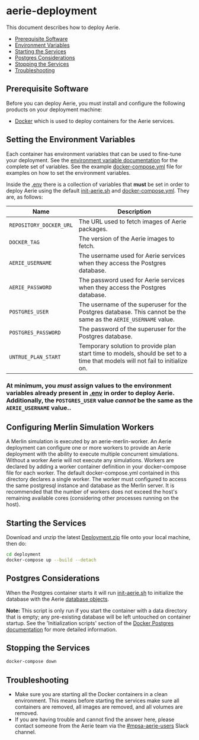# aerie-deployment

This document describes how to deploy Aerie.

- [Prerequisite Software](#prerequisite-software)
- [Environment Variables](#environment-variables)
- [Starting the Services](#starting-the-services)
- [Postgres Considerations](#postgres-considerations)
- [Stopping the Services](#stopping-the-services)
- [Troubleshooting](#troubleshooting)

## Prerequisite Software

Before you can deploy Aerie, you must install and configure the following products on your deployment machine:

- [Docker](https://www.docker.com/) which is used to deploy containers for the Aerie services.

## Setting the Environment Variables

Each container has environment variables that can be used to fine-tune your deployment.
See the [environment variable documentation](./Environment.md) for the complete set of variables.
See the example [docker-compose.yml](./docker-compose.yml) file for examples on how to set the environment variables.

Inside the [.env](./.env) there is a collection of variables that **must** be set in order to deploy Aerie using the default [init-aerie.sh](./postgres-init-db/init-aerie.sh) and [docker-compose.yml](./docker-compose.yml).
They are, as follows:

| Name                    | Description                                                                                                                  |
| ----------------------- | ---------------------------------------------------------------------------------------------------------------------------- |
| `REPOSITORY_DOCKER_URL` | The URL used to fetch images of Aerie packages.                                                                              |
| `DOCKER_TAG`            | The version of the Aerie images to fetch.                                                                                    |
| `AERIE_USERNAME`        | The username used for Aerie services when they access the Postgres database.                                                 |
| `AERIE_PASSWORD`        | The password used for Aerie services when they access the Postgres database.                                                 |
| `POSTGRES_USER`         | The username of the superuser for the Postgres database. This cannot be the same as the `AERIE_USERNAME` value.              |
| `POSTGRES_PASSWORD`     | The password of the superuser for the Postgres database.                                                                     |
| `UNTRUE_PLAN_START`     | Temporary solution to provide plan start time to models, should be set to a time that models will not fail to initialize on. |

### **At minimum, you _must_ assign values to the environment variables already present in [.env](./.env) in order to deploy Aerie. Additionally, the `POSTGRES_USER` value _cannot_ be the same as the `AERIE_USERNAME` value.**.

## Configuring Merlin Simulation Workers
A Merlin simulation is executed by an aerie-merlin-worker. An Aerie deployment can configure one or 
more workers to provide an Aerie deployment with the ability to execute multiple concurrent 
simulations. Without a worker Aerie will not execute any simulations. Workers are declared by adding
a worker container definition in your docker-compose file for each worker. The default docker-compose.yml
contained in this directory declares a single worker. The worker must configured to access the same 
postgresql instance and database as the Merlin server. It is recommended that the number of workers 
does not exceed the host's remaining available cores (considering other processes running on the host). 

## Starting the Services

Download and unzip the latest [Deployment.zip](https://github.com/NASA-AMMOS/aerie/releases) file onto your local machine, then do:
```sh
cd deployment
docker-compose up --build --detach
```

## Postgres Considerations

When the Postgres container starts it will run [init-aerie.sh](./postgres-init-db/init-aerie.sh) to initialize the database with the Aerie [database objects](./postgres-init-db/sql).

**Note:** This script is only run if you start the container with a data directory that is empty; any pre-existing database will be left untouched on container startup. See the 'Initialization scripts' section of the [Docker Postgres documentation](https://hub.docker.com/_/postgres) for more detailed information.

## Stopping the Services

```sh
docker-compose down
```

## Troubleshooting

- Make sure you are starting all the Docker containers in a clean environment. This means before starting the services make sure all containers are removed, all images are removed, and all volumes are removed.
- If you are having trouble and cannot find the answer here, please contact someone from the Aerie team via the [#mpsa-aerie-users](https://app.slack.com/client/T024LMMEZ/C0163E42UBF) Slack channel.
